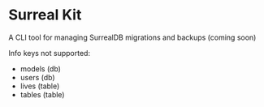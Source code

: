 # Surreal Kit

A CLI tool for managing SurrealDB migrations and backups (coming soon)

Info keys not supported:

- models (db)
- users (db)
- lives (table)
- tables (table)
